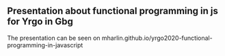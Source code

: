 ## Presentation about functional programming in js for Yrgo in Gbg
The presentation can be seen on mharlin.github.io/yrgo2020-functional-programming-in-javascript
